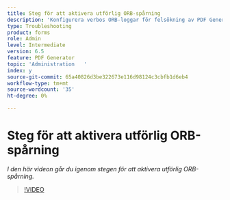 ```yaml
---
title: Steg för att aktivera utförlig ORB-spårning
description: 'Konfigurera verbos ORB-loggar för felsökning av PDF Generator-problem '
type: Troubleshooting
product: forms
role: Admin
level: Intermediate
version: 6.5
feature: PDF Generator
topic: 'Administration   '
index: y
source-git-commit: 65a40826d3be322673e116d98124c3cbfb1d6eb4
workflow-type: tm+mt
source-wordcount: '35'
ht-degree: 0%

---
```



# Steg för att aktivera utförlig ORB-spårning

*I den här videon går du igenom stegen för att aktivera utförlig ORB-spårning.*

>[!VIDEO](https://video.tv.adobe.com/v/335526?quality=9&learn=on)
